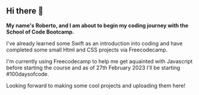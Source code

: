 ## Hi there 👋

**My name's Roberto, and I am about to begin my coding journey with the School of Code Bootcamp.**

I've already learned some Swift as an introduction into coding and have completed some small Html and CSS projects via Freecodecamp.

I'm currently using Freecodecamp to help me get aquainted with Javascript before starting the course and as of 27th February 2023 I'll be starting #100daysofcode.

Looking forward to making some cool projects and uploading them here!

